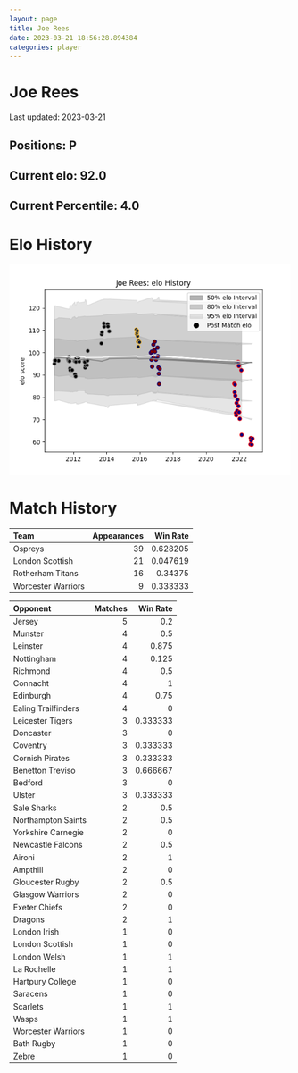 ```yaml
---  
layout: page  
title: Joe Rees  
date: 2023-03-21 18:56:28.894384  
categories: player  
---
```

# Joe Rees


Last updated: 2023-03-21
## Positions: P

## Current elo: 92.0

## Current Percentile: 4.0

# Elo History


![elo history](history_JoeRees.png)
# Match History


| Team               |   Appearances |   Win Rate |
|:-------------------|--------------:|-----------:|
| Ospreys            |            39 |   0.628205 |
| London Scottish    |            21 |   0.047619 |
| Rotherham Titans   |            16 |   0.34375  |
| Worcester Warriors |             9 |   0.333333 |

| Opponent            |   Matches |   Win Rate |
|:--------------------|----------:|-----------:|
| Jersey              |         5 |   0.2      |
| Munster             |         4 |   0.5      |
| Leinster            |         4 |   0.875    |
| Nottingham          |         4 |   0.125    |
| Richmond            |         4 |   0.5      |
| Connacht            |         4 |   1        |
| Edinburgh           |         4 |   0.75     |
| Ealing Trailfinders |         4 |   0        |
| Leicester Tigers    |         3 |   0.333333 |
| Doncaster           |         3 |   0        |
| Coventry            |         3 |   0.333333 |
| Cornish Pirates     |         3 |   0.333333 |
| Benetton Treviso    |         3 |   0.666667 |
| Bedford             |         3 |   0        |
| Ulster              |         3 |   0.333333 |
| Sale Sharks         |         2 |   0.5      |
| Northampton Saints  |         2 |   0.5      |
| Yorkshire Carnegie  |         2 |   0        |
| Newcastle Falcons   |         2 |   0.5      |
| Aironi              |         2 |   1        |
| Ampthill            |         2 |   0        |
| Gloucester Rugby    |         2 |   0.5      |
| Glasgow Warriors    |         2 |   0        |
| Exeter Chiefs       |         2 |   0        |
| Dragons             |         2 |   1        |
| London Irish        |         1 |   0        |
| London Scottish     |         1 |   0        |
| London Welsh        |         1 |   1        |
| La Rochelle         |         1 |   1        |
| Hartpury College    |         1 |   0        |
| Saracens            |         1 |   0        |
| Scarlets            |         1 |   1        |
| Wasps               |         1 |   1        |
| Worcester Warriors  |         1 |   0        |
| Bath Rugby          |         1 |   0        |
| Zebre               |         1 |   0        |